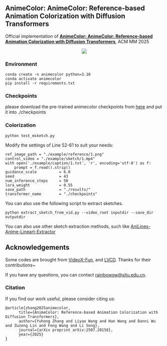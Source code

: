 ## AnimeColor: AnimeColor: Reference-based Animation Colorization with Diffusion Transformers

Official implementation of [**AnimeColor: AnimeColor: Reference-based Animation Colorization with Diffusion Transformers**](https://arxiv.org/abs/2507.20158), ACM MM 2025 

<div align="center"> <img src='assets/demo_s.gif'></img></div>


### Environment
```
conda create -n animecolor python=3.10
conda activate animecolor
pip install -r requirements.txt
```
### Checkpoints
please download the pre-trained animecolor checkpoints from [here](https://huggingface.co/rainbowow/AnimeColor) and put it into ./checkpoints

### Colorization
```
python test_msketch.py
```
Modify the settings of Line 52-61 to suit your needs:
```
ref_image_path = "./example/reference/1.png"
control_video = "./example/sketch/1.mp4"
with open('./example/caption/1.txt', 'r', encoding='utf-8') as f:
    prompt = f.read().strip()
guidance_scale          = 6.0
seed                    = 43
num_inference_steps     = 50
lora_weight             = 0.55
save_path               = "./results/"
transformer_name        = "./checkpoints"
```

You can also use the following script to extract sketches.
```
python extract_sketch_from_vid.py --video_root inputdir --save_dir outputdir
```
You can also use other sketch extraction methods, such like [AniLines-Anime-Lineart-Extractor](https://github.com/zhenglinpan/AniLines-Anime-Lineart-Extractor) 


## Acknowledgements

Some codes are brought from [VideoX-Fun](https://github.com/aigc-apps/VideoX-Fun/), and [LVCD](https://github.com/luckyhzt/LVCD). Thanks for their contributions~

If you have any questions, you can contact rainbowow@sjtu.edu.cn.


### Citation
If you find our work useful, please consider citing us:
```
@article{zhang2025animecolor,
      title={AnimeColor: Reference-based Animation Colorization with Diffusion Transformers}, 
      author={Yuhong Zhang and Liyao Wang and Han Wang and Danni Wu and Zuzeng Lin and Feng Wang and Li Song},
      journal={arXiv preprint arXiv:2507.20158},
      year={2025}
}

```
